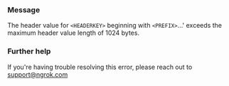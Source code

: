 
### Message
The header value for <code>&lt;HEADERKEY&gt;</code> beginning with <code>&lt;PREFIX&gt;</code>...' exceeds the maximum header value length of 1024 bytes.

### Further help
If you're having trouble resolving this error, please reach out to [support@ngrok.com](mailto:support@ngrok.com?subject=Help%20with%20ERR_NGROK_378)

